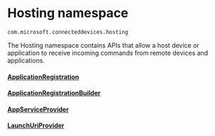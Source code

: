 # Hosting namespace
```
com.microsoft.connecteddevices.hosting
```

The Hosting namespace contains APIs that allow a host device or application to receive incoming commands from remote devices and applications.

#### [ApplicationRegistration](ApplicationRegistration.md)
#### [ApplicationRegistrationBuilder](ApplicationRegistrationBuilder.md)
#### [AppServiceProvider](AppServiceProvider.md)
#### [LaunchUriProvider](LaunchUriProvider.md)
